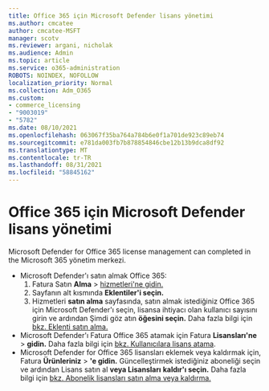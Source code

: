 ```yaml
---
title: Office 365 için Microsoft Defender lisans yönetimi
ms.author: cmcatee
author: cmcatee-MSFT
manager: scotv
ms.reviewer: argani, nicholak
ms.audience: Admin
ms.topic: article
ms.service: o365-administration
ROBOTS: NOINDEX, NOFOLLOW
localization_priority: Normal
ms.collection: Adm_O365
ms.custom:
- commerce_licensing
- "9003019"
- "5782"
ms.date: 08/10/2021
ms.openlocfilehash: 063067f35ba764a784b6e0f1a701de923c89eb74
ms.sourcegitcommit: e781da003fb7b878854846cbe12b13b9dca8df92
ms.translationtype: MT
ms.contentlocale: tr-TR
ms.lasthandoff: 08/31/2021
ms.locfileid: "58845162"
---
```

# <a name="microsoft-defender-for-office-365-license-management"></a>Office 365 için Microsoft Defender lisans yönetimi

Microsoft Defender for Office 365 license management can completed in the Microsoft 365 yönetim merkezi.

- Microsoft Defender'ı satın almak Office 365:
    1. Fatura Satın **Alma**  >  [hizmetleri'ne gidin.](https://go.microsoft.com/fwlink/p/?linkid=868433)
    2. Sayfanın alt kısmında **Eklentiler'i seçin.**
    3. Hizmetleri **satın alma** sayfasında, satın almak istediğiniz Office 365 için Microsoft Defender'ı seçin, lisansa ihtiyacı olan kullanıcı sayısını girin ve ardından Şimdi göz atın **öğesini seçin.** Daha fazla bilgi için [bkz. Eklenti satın alma.](https://docs.microsoft.com/microsoft-365/commerce/buy-or-edit-an-add-on)
- Microsoft Defender'ı Fatura Office 365 atamak için Fatura **Lisansları'ne**  >  **gidin.** Daha fazla bilgi için [bkz. Kullanıcılara lisans atama](https://docs.microsoft.com/microsoft-365/admin/manage/assign-licenses-to-users).
- Microsoft Defender for Office 365 lisansları eklemek veya kaldırmak için, Fatura **Ürünleriniz**  >  **'e gidin.** Güncelleştirmek istediğiniz aboneliği seçin ve ardından Lisans satın al **veya Lisansları** **kaldır'ı seçin.** Daha fazla bilgi için [bkz. Abonelik lisansları satın alma veya kaldırma.](https://docs.microsoft.com/microsoft-365/commerce/licenses/buy-licenses)